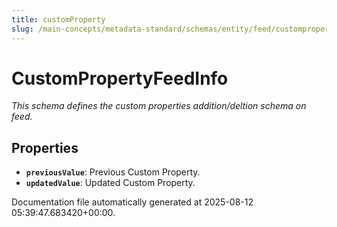 ```yaml
---
title: customProperty
slug: /main-concepts/metadata-standard/schemas/entity/feed/customproperty
---
```


# CustomPropertyFeedInfo

*This schema defines the custom properties addition/deltion schema on feed.*

## Properties

- **`previousValue`**: Previous Custom Property.
- **`updatedValue`**: Updated Custom Property.


Documentation file automatically generated at 2025-08-12 05:39:47.683420+00:00.
